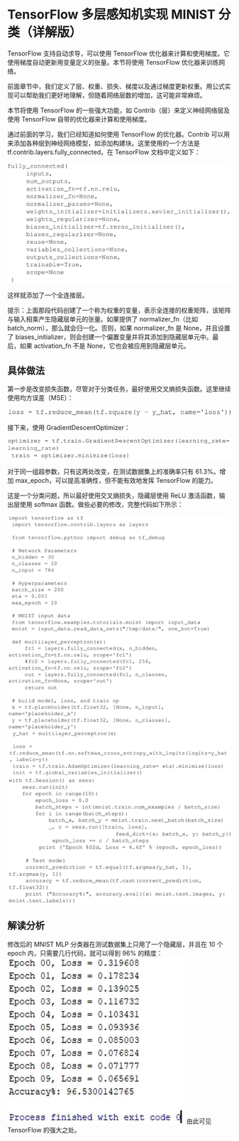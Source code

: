# TensorFlow 多层感知机实现 MINIST 分类（详解版）

TensorFlow 支持自动求导，可以使用 TensorFlow 优化器来计算和使用梯度。它使用梯度自动更新用变量定义的张量。本节将使用 TensorFlow 优化器来训练网络。

前面章节中，我们定义了层、权重、损失、梯度以及通过梯度更新权重。用公式实现可以帮助我们更好地理解，但随着网络层数的增加，这可能非常麻烦。

本节将使用 TensorFlow 的一些强大功能，如 Contrib（层）来定义神经网络层及使用 TensorFlow 自带的优化器来计算和使用梯度。

通过前面的学习，我们已经知道如何使用 TensorFlow 的优化器。Contrib 可以用来添加各种层到神经网络模型，如添加构建块。这里使用的一个方法是 tf.contrib.layers.fully_connected，在 TensorFlow 文档中定义如下：

![](img/65345c2e4d13c76f4f54c3bf018353a6.jpg)

这样就添加了一个全连接层。

提示：上面那段代码创建了一个称为权重的变量，表示全连接的权重矩阵，该矩阵与输入相乘产生隐藏层单元的张量。如果提供了 normalizer_fn（比如 batch_norm），那么就会归一化。否则，如果 normalizer_fn 是 None，并且设置了 biases_initializer，则会创建一个偏置变量并将其添加到隐藏层单元中。最后，如果 activation_fn 不是 None，它也会被应用到隐藏层单元。

## 具体做法

第一步是改变损失函数，尽管对于分类任务，最好使用交叉熵损失函数。这里继续使用均方误差（MSE）：

![](img/0efd736f41a5649e7b561efd741c09db.jpg)

接下来，使用 GradientDescentOptimizer：

![](img/2c6e157f2e4dd813418b7fdf7949f667.jpg)

对于同一组超参数，只有这两处改变，在测试数据集上的准确率只有 61.3%。增加 max_epoch，可以提高准确性，但不能有效地发挥 TensorFlow 的能力。

这是一个分类问题，所以最好使用交叉熵损失，隐藏层使用 ReLU 激活函数，输出层使用 softmax 函数。做些必要的修改，完整代码如下所示：

![](img/72409c6c7b79502d11f05f0177065f73.jpg)

## 解读分析

修改后的 MNIST MLP 分类器在测试数据集上只用了一个隐藏层，并且在 10 个 epoch 内，只需要几行代码，就可以得到 96% 的精度：
![](img/3e138858dbc94ea021dfffe56f870e6c.jpg)
由此可见 TensorFlow 的强大之处。
